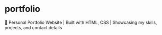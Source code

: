 # portfolio
🚀 Personal Portfolio Website | Built with HTML, CSS | Showcasing my skills, projects, and contact details
